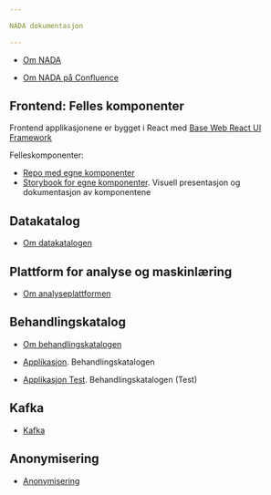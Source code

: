 ```yaml
---

NADA dokumentasjon

---
```


* [Om NADA](/content/about/README.md)

* [Om NADA på Confluence](https://confluence.adeo.no/pages/viewpage.action?pageId=338181121)

## Frontend: Felles komponenter

Frontend applikasjonene er bygget i React med [Base Web React UI Framework](https://baseweb.design/)

Felleskomponenter:

* [Repo med egne komponenter](https://github.com/navikt/data-catalog-components)
* [Storybook for egne komponenter](https://navikt.github.io/data-catalog-components). Visuell presentasjon og dokumentasjon av komponentene 

## Datakatalog

* [Om datakatalogen](/content/datakatalog/README.md)

## Plattform for analyse og maskinlæring

* [Om analyseplattformen](/content/analyseplattform/README.md)

## Behandlingskatalog
* [Om behandlingskatalogen](/content/datajegerne/behandlingskatalog.md)

* [Applikasjon](https://behandlingskatalog.nais.adeo.no). Behandlingskatalogen
* [Applikasjon Test](https://behandlingskatalog.nais.preprod.local). Behandlingskatalogen (Test)


## Kafka

* [Kafka](/content/kafka/README.md)


## Anonymisering
* [Anonymisering](/content/anonymisering/README.md)



